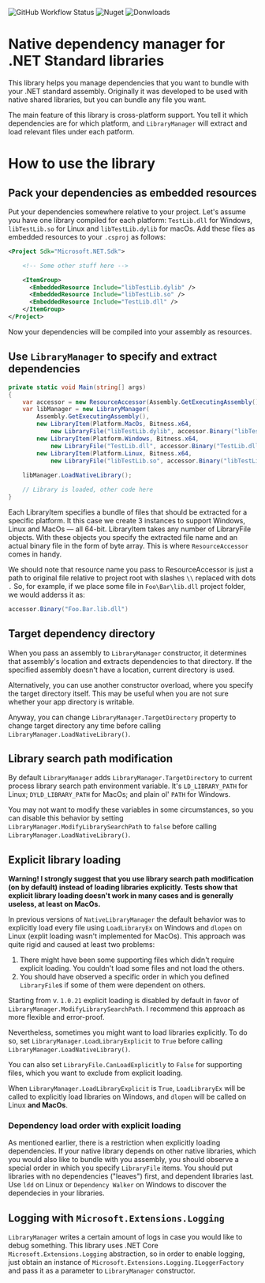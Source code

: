 ![GitHub Workflow Status](https://img.shields.io/github/workflow/status/olegtarasov/NativeLibraryManager/Build%20and%20publish%20Nuget?style=flat-square)
![Nuget](https://img.shields.io/nuget/v/NativeLibraryManager?style=flat-square)
![Donwloads](https://img.shields.io/nuget/dt/NativeLibraryManager?label=Nuget&style=flat-square)

# Native dependency manager for .NET Standard libraries

This library helps you manage dependencies that you want to bundle with your .NET standard assembly. Originally it was developed
to be used with native shared libraries, but you can bundle any file you want.

The main feature of this library is cross-platform support. You tell it which dependencies are for which platform, and `LibraryManager`
will extract and load relevant files under each patform.

# How to use the library

## Pack your dependencies as embedded resources

Put your dependencies somewhere relative to your project. Let's assume you have one library compiled for each platform: `TestLib.dll`
for Windows, `libTestLib.so` for Linux and `libTestLib.dylib` for macOs. Add these files as embedded resources to your `.csproj` as follows:

```xml
<Project Sdk="Microsoft.NET.Sdk">

    <!-- Some other stuff here -->

    <ItemGroup>
      <EmbeddedResource Include="libTestLib.dylib" />
      <EmbeddedResource Include="libTestLib.so" />
      <EmbeddedResource Include="TestLib.dll" />
    </ItemGroup>
</Project>
```

Now your dependencies will be compiled into your assembly as resources.

## Use `LibraryManager` to specify and extract dependencies

```csharp
private static void Main(string[] args)
{
    var accessor = new ResourceAccessor(Assembly.GetExecutingAssembly());
    var libManager = new LibraryManager(
        Assembly.GetExecutingAssembly(),
        new LibraryItem(Platform.MacOs, Bitness.x64,
            new LibraryFile("libTestLib.dylib", accessor.Binary("libTestLib.dylib"))),
        new LibraryItem(Platform.Windows, Bitness.x64, 
            new LibraryFile("TestLib.dll", accessor.Binary("TestLib.dll"))),
        new LibraryItem(Platform.Linux, Bitness.x64,
            new LibraryFile("libTestLib.so", accessor.Binary("libTestLib.so"))));
    
    libManager.LoadNativeLibrary();

    // Library is loaded, other code here
}
```

Each LibraryItem specifies a bundle of files that should be extracted for a specific platform. It this case we create 3 instances to 
support Windows, Linux and MacOs — all 64-bit. LibraryItem takes any number of LibraryFile objects. With these objects you specify 
the extracted file name and an actual binary file in the form of byte array. This is where `ResourceAccessor` comes in handy.

We should note that resource name you pass to ResourceAccessor is just a path to original file relative to project root with slashes 
`\\` replaced with dots `.` So, for example, if we place some file in `Foo\Bar\lib.dll` project folder, we would adderss it as:

```csharp
accessor.Binary("Foo.Bar.lib.dll")
```

## Target dependency directory

When you pass an assembly to `LibraryManager` constructor, it determines that assembly's location and extracts dependencies to that
directory. If the specified assembly doesn't have a location, current directory is used.

Alternatively, you can use another constructor overload, where you specify the target directory itself. This may be useful when you
are not sure whether your app directory is writable.

Anyway, you can change `LibraryManager.TargetDirectory` property to change target directory any time before calling 
`LibraryManager.LoadNativeLibrary()`.

## Library search path modification

By default `LibraryManager` adds `LibraryManager.TargetDirectory` to current process library search path environment variable.
It's `LD_LIBRARY_PATH` for Linux; `DYLD_LIBRARY_PATH` for MacOs; and plain ol' `PATH` for Windows.

You may not want to modify these variables in some circumstances, so you can disable this behavior by setting
`LibraryManager.ModifyLibrarySearchPath` to `false` before calling `LibraryManager.LoadNativeLibrary()`.

## Explicit library loading

**Warning! I strongly suggest that you use library search path modification (on by default) instead of loading libraries explicitly.
Tests show that explicit library loading doesn't work in many cases and is generally useless, at least on MacOs.**

In previous versions of `NativeLibraryManager` the default behavior was to explicitly load every file using `LoadLibraryEx` on Windows
and `dlopen` on Linux (explit loading wasn't implemented for MacOs). This approach was quite rigid and caused at least two problems:

1. There might have been some supporting files which didn't require explicit loading. You couldn't load some files and not load the others.
2. You should have observed a specific order in which you defined `LibraryFile`s if some of them were dependent on others.

Starting from v. `1.0.21` explicit loading is disabled by default in favor of `LibraryManager.ModifyLibrarySearchPath`. 
I recommend this approach as more flexible and error-proof.

Nevertheless, sometimes you might want to load libraries explicitly. To do so, set `LibraryManager.LoadLibraryExplicit` to `True` before
calling `LibraryManager.LoadNativeLibrary()`.

You can also set `LibraryFile.CanLoadExplicitly` to `False` for supporting files, which you want to exclude from explicit loading.

When `LibraryManager.LoadLibraryExplicit` is `True`, `LoadLibraryEx` will be called to explicitly load libraries on Windows, and
`dlopen` will be called on Linux **and MacOs**.

### Dependency load order with explicit loading

As mentioned earlier, there is a restriction when explicitly loading dependencies. If your native library depends on other native
libraries, which you would also like to bundle with you assembly, you should observe a special order in which you specify `LibraryFile` items.
You should put libraries with no dependencies ("leaves") first, and dependent libraries last. Use `ldd` on Linux or `Dependency Walker` on 
Windows to discover the dependecies in your libraries.

## Logging with `Microsoft.Extensions.Logging`

`LibraryManager` writes a certain amount of logs in case you would like to debug something. This library uses .NET Core 
`Microsoft.Extensions.Logging` abstraction, so in order to enable logging, just obtain an instance of 
`Microsoft.Extensions.Logging.ILoggerFactory` and pass it as a parameter to `LibraryManager` constructor.
